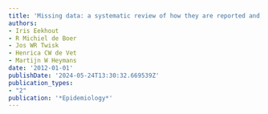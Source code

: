 ```yaml
---
title: 'Missing data: a systematic review of how they are reported and handled'
authors:
- Iris Eekhout
- R Michiel de Boer
- Jos WR Twisk
- Henrica CW de Vet
- Martijn W Heymans
date: '2012-01-01'
publishDate: '2024-05-24T13:30:32.669539Z'
publication_types:
- "2"
publication: '*Epidemiology*'
---
```

